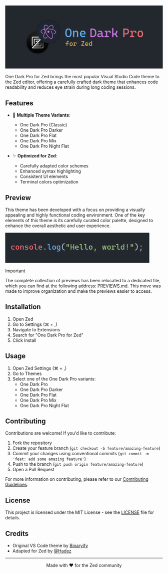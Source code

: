 ![One Dark Pro Banner](assets/banner.png)

One Dark Pro for Zed brings the most popular Visual Studio Code theme to the Zed editor, offering a carefully crafted dark theme that enhances code readability and reduces eye strain during long coding sessions.

## Features

- 🎨 **Multiple Theme Variants**:
  - One Dark Pro (Classic)
  - One Dark Pro Darker
  - One Dark Pro Flat
  - One Dark Pro Mix
  - One Dark Pro Night Flat

 - ✨ **Optimized for Zed**:
   - Carefully adapted color schemes
   - Enhanced syntax highlighting
   - Consistent UI elements
   - Terminal colors optimization

## Preview
This theme has been developed with a focus on providing a visually appealing and highly functional coding environment. One of the key elements of this theme is its carefully curated color palette, designed to enhance the overall aesthetic and user experience. 

![One Dark Pro](assets/previews/one-dark-pro-preview.png)


> [!IMPORTANT]
> The complete collection of previews has been relocated to a dedicated file, which you can find at the following address: [PREVIEWS.md](docs/PREVIEWS.md). This move was made to improve organization and make the previews easier to access.

## Installation

1. Open Zed
2. Go to Settings (⌘ + ,)
3. Navigate to Extensions
4. Search for "One Dark Pro for Zed"
5. Click Install

## Usage

1. Open Zed Settings (⌘ + ,)
2. Go to Themes
3. Select one of the One Dark Pro variants:
   - One Dark Pro
   - One Dark Pro Darker
   - One Dark Pro Flat
   - One Dark Pro Mix
   - One Dark Pro Night Flat

## Contributing

Contributions are welcome! If you'd like to contribute:

1. Fork the repository
2. Create your feature branch (`git checkout -b feature/amazing-feature`)
3. Commit your changes using conventional commits (`git commit -m 'feat: add some amazing feature'`)
4. Push to the branch (`git push origin feature/amazing-feature`)
5. Open a Pull Request

For more information on contributing, please refer to our [Contributing Guidelines](docs/CONTRIBUTING.md).

## License

This project is licensed under the MIT License - see the [LICENSE](LICENSE) file for details.

## Credits

- Original VS Code theme by [Binaryify](https://github.com/Binaryify/OneDark-Pro)
- Adapted for Zed by [@Hadez](https://github.com/hadez8877)

---

<p align="center">Made with ❤️ for the Zed community</p>
